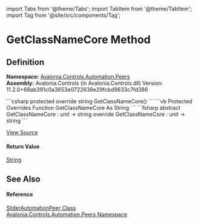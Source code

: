 import Tabs from '@theme/Tabs'; 
import TabItem from '@theme/TabItem'; 
import Tag from '@site/src/components/Tag'; 

# GetClassNameCore Method




## Definition
**Namespace:** <a href="N_Avalonia_Controls_Automation_Peers">Avalonia.Controls.Automation.Peers</a>  
**Assembly:** Avalonia.Controls (in Avalonia.Controls.dll) Version: 11.2.0+68ab391c0a3653e0722638e29fcbd9633c7fd386

<Tabs groupId="api-code-preview">
<TabItem value="csharp" label="C#">
```csharp
protected override string GetClassNameCore()
```
</TabItem>
<TabItem value="vb" label="VB">
```vb
Protected Overrides Function GetClassNameCore As String
```
</TabItem>
<TabItem value="fsharp" label="F#">
```fsharp
abstract GetClassNameCore : unit -> string 
override GetClassNameCore : unit -> string 
```
</TabItem>
</Tabs>



<a href="https://github.com/AvaloniaUI/Avalonia/tree/master/srcAvalonia.Controls/Automation/Peers/SliderAutomationPeer.cs#L12" title="View the source code">View Source</a>



#### Return Value
<a href="https://learn.microsoft.com/dotnet/api/system.string" target="_blank" rel="noopener noreferrer">String</a>

## See Also


#### Reference
<a href="T_Avalonia_Controls_Automation_Peers_SliderAutomationPeer">SliderAutomationPeer Class</a>  
<a href="N_Avalonia_Controls_Automation_Peers">Avalonia.Controls.Automation.Peers Namespace</a>  
